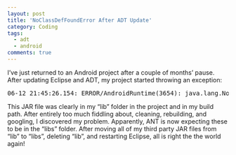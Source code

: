 ```yaml
---
layout: post
title: 'NoClassDefFoundError After ADT Update'
category: Coding
tags:
  - adt
  - android
comments: true
---
```


<p>I’ve just returned to an Android project after a couple of months’ pause. After updating Eclipse and ADT, my project started throwing an exception:</p>  <pre class="brush:java">06-12 21:45:26.154: ERROR/AndroidRuntime(3654): java.lang.NoClassDefFoundError: com.google.gson.gson</pre>

<p>This JAR file was clearly in my “lib” folder in the project and in my build path. After entirely too much fiddling about, cleaning, rebuilding, and googling, I discovered my problem. Apparently, ANT is now expecting these to be in the “libs” folder. After moving all of my third party JAR files from “lib” to “libs”, deleting “lib”, and restarting Eclipse, all is right the the world again!</p>
